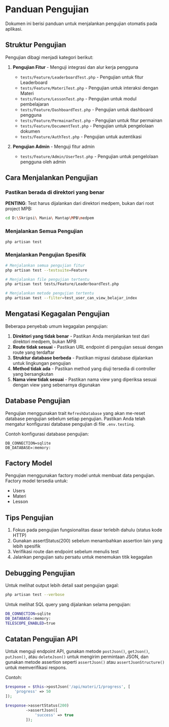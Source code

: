 # Panduan Pengujian

Dokumen ini berisi panduan untuk menjalankan pengujian otomatis pada aplikasi.

## Struktur Pengujian

Pengujian dibagi menjadi kategori berikut:

1. **Pengujian Fitur** - Menguji integrasi dan alur kerja pengguna
   - `tests/Feature/LeaderboardTest.php` - Pengujian untuk fitur Leaderboard
   - `tests/Feature/MateriTest.php` - Pengujian untuk interaksi dengan Materi
   - `tests/Feature/LessonTest.php` - Pengujian untuk modul pembelajaran
   - `tests/Feature/DashboardTest.php` - Pengujian untuk dashboard pengguna
   - `tests/Feature/PermainanTest.php` - Pengujian untuk fitur permainan
   - `tests/Feature/DocumentTest.php` - Pengujian untuk pengelolaan dokumen
   - `tests/Feature/AuthTest.php` - Pengujian untuk autentikasi

2. **Pengujian Admin** - Menguji fitur admin
   - `tests/Feature/Admin/UserTest.php` - Pengujian untuk pengelolaan pengguna oleh admin

## Cara Menjalankan Pengujian

### Pastikan berada di direktori yang benar
**PENTING**: Test harus dijalankan dari direktori medpem, bukan dari root project MPB:

```bash
cd D:\Skripsi\ Mania\ Mantap\MPB\medpem
```

### Menjalankan Semua Pengujian

```bash
php artisan test
```

### Menjalankan Pengujian Spesifik

```bash
# Menjalankan semua pengujian fitur
php artisan test --testsuite=Feature

# Menjalankan file pengujian tertentu
php artisan test tests/Feature/LeaderboardTest.php

# Menjalankan metode pengujian tertentu
php artisan test --filter=test_user_can_view_belajar_index
```

## Mengatasi Kegagalan Pengujian

Beberapa penyebab umum kegagalan pengujian:

1. **Direktori yang tidak benar** - Pastikan Anda menjalankan test dari direktori medpem, bukan MPB
2. **Route tidak sesuai** - Pastikan URL endpoint di pengujian sesuai dengan route yang terdaftar
3. **Struktur database berbeda** - Pastikan migrasi database dijalankan untuk lingkungan pengujian
4. **Method tidak ada** - Pastikan method yang diuji tersedia di controller yang bersangkutan
5. **Nama view tidak sesuai** - Pastikan nama view yang diperiksa sesuai dengan view yang sebenarnya digunakan

## Database Pengujian

Pengujian menggunakan trait `RefreshDatabase` yang akan me-reset database pengujian sebelum setiap pengujian. Pastikan Anda telah mengatur konfigurasi database pengujian di file `.env.testing`.

Contoh konfigurasi database pengujian:

```
DB_CONNECTION=sqlite
DB_DATABASE=:memory:
```

## Factory Model

Pengujian menggunakan factory model untuk membuat data pengujian. Factory model tersedia untuk:

- Users
- Materi
- Lesson

## Tips Pengujian

1. Fokus pada pengujian fungsionalitas dasar terlebih dahulu (status kode HTTP)
2. Gunakan assertStatus(200) sebelum menambahkan assertion lain yang lebih spesifik
3. Verifikasi route dan endpoint sebelum menulis test
4. Jalankan pengujian satu persatu untuk menemukan titik kegagalan

## Debugging Pengujian

Untuk melihat output lebih detail saat pengujian gagal:

```bash
php artisan test --verbose
```

Untuk melihat SQL query yang dijalankan selama pengujian:

```bash
DB_CONNECTION=sqlite
DB_DATABASE=:memory:
TELESCOPE_ENABLED=true
```

## Catatan Pengujian API

Untuk menguji endpoint API, gunakan metode `postJson()`, `getJson()`, `putJson()`, atau `deleteJson()` untuk mengirim permintaan JSON, dan gunakan metode assertion seperti `assertJson()` atau `assertJsonStructure()` untuk memverifikasi respons.

Contoh:

```php
$response = $this->postJson('/api/materi/1/progress', [
    'progress' => 50
]);

$response->assertStatus(200)
         ->assertJson([
             'success' => true
         ]);
``` 
